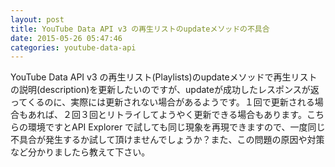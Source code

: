 ```yaml
---
layout: post
title: YouTube Data API v3 の再生リストのupdateメソッドの不具合
date: 2015-05-26 05:47:46
categories: youtube-data-api
---
```

<!-- {% raw %} -->
<p>YouTube Data API v3 の再生リスト(Playlists)のupdateメソッドで再生リストの説明(description)を更新したいのですが、updateが成功したレスポンスが返ってくるのに、実際には更新されない場合があるようです。１回で更新される場合もあれば、２回３回とリトライしてようやく更新できる場合もあります。こちらの環境ですとAPI Explorer で試しても同じ現象を再現できますので、一度同じ不具合が発生するか試して頂けませんでしょうか？また、この問題の原因や対策など分かりましたら教えて下さい。</p>
<!-- {% endraw %} -->
